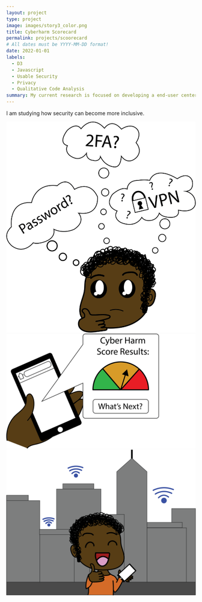 ```yaml
---
layout: project
type: project
image: images/story3_color.png
title: Cyberharm Scorecard
permalink: projects/scoorecard
# All dates must be YYYY-MM-DD format!
date: 2022-01-01
labels:
  - D3
  - Javascript 
  - Usable Security 
  - Privacy
  - Qualitative Code Analysis 
summary: My current research is focused on developing a end-user centered secuirty scorecard.
---
```

I am studying how security can become more inclusive. 


<div class="ui small rounded images">
  <img class="ui image" src="../images/story1_color.png">
  <img class="ui image" src="../images/story2_color.png">
  <img class="ui image" src="../images/story3_color.png">
</div>

